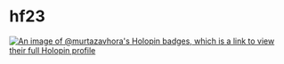 # hf23

[![An image of @murtazavhora's Holopin badges, which is a link to view their full Holopin profile](https://holopin.me/murtazavhora)](https://holopin.io/@murtazavhora)
